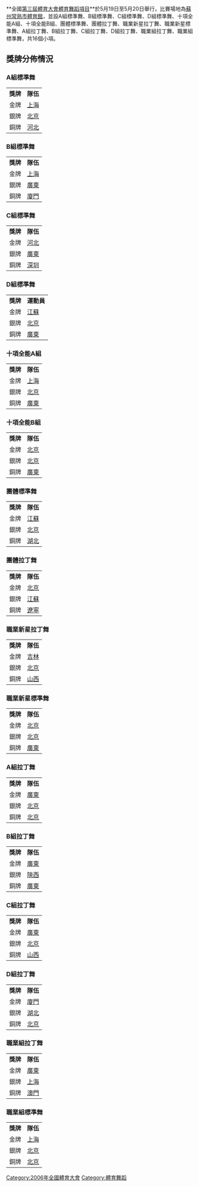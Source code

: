 **全國[第三屆體育大會](../Page/第三屆全國體育大會.md "wikilink")[體育舞蹈項目](https://zh.wikipedia.org/wiki/體育舞蹈 "wikilink")**於5月19日至5月20日舉行，比賽場地為[蘇州常熟市體育館](https://zh.wikipedia.org/wiki/蘇州常熟市體育館 "wikilink")，並設A組標準舞、B組標準舞、C組標準舞、D組標準舞、十項全能A組、十項全能B組、團體標準舞、團體拉丁舞、職業新星拉丁舞、職業新星標準舞、A組拉丁舞、B組拉丁舞、C組拉丁舞、D組拉丁舞、職業組拉丁舞、職業組標準舞，共16個小項。

## 獎牌分佈情況

### A組標準舞

|        |                                                   |
| ------ | ------------------------------------------------- |
| **獎牌** | **隊伍**                                            |
| 金牌     | [上海](https://zh.wikipedia.org/wiki/上海 "wikilink") |
| 銀牌     | [北京](https://zh.wikipedia.org/wiki/北京 "wikilink") |
| 銅牌     | [河北](https://zh.wikipedia.org/wiki/河北 "wikilink") |

### B組標準舞

|        |                                                   |
| ------ | ------------------------------------------------- |
| **獎牌** | **隊伍**                                            |
| 金牌     | [上海](https://zh.wikipedia.org/wiki/上海 "wikilink") |
| 銀牌     | [廣東](https://zh.wikipedia.org/wiki/廣東 "wikilink") |
| 銅牌     | [廈門](https://zh.wikipedia.org/wiki/廈門 "wikilink") |

### C組標準舞

|        |                                                   |
| ------ | ------------------------------------------------- |
| **獎牌** | **隊伍**                                            |
| 金牌     | [河北](https://zh.wikipedia.org/wiki/河北 "wikilink") |
| 銀牌     | [廣東](https://zh.wikipedia.org/wiki/廣東 "wikilink") |
| 銅牌     | [深圳](https://zh.wikipedia.org/wiki/深圳 "wikilink") |

### D組標準舞

|        |                                                   |
| ------ | ------------------------------------------------- |
| **獎牌** | **運動員**                                           |
| 金牌     | [江蘇](https://zh.wikipedia.org/wiki/江蘇 "wikilink") |
| 銀牌     | [北京](https://zh.wikipedia.org/wiki/北京 "wikilink") |
| 銅牌     | [廣東](https://zh.wikipedia.org/wiki/廣東 "wikilink") |

### 十項全能A組

|        |                                                   |
| ------ | ------------------------------------------------- |
| **獎牌** | **隊伍**                                            |
| 金牌     | [上海](https://zh.wikipedia.org/wiki/上海 "wikilink") |
| 銀牌     | [北京](https://zh.wikipedia.org/wiki/北京 "wikilink") |
| 銅牌     | [廣東](https://zh.wikipedia.org/wiki/廣東 "wikilink") |

### 十項全能B組

|        |                                                   |
| ------ | ------------------------------------------------- |
| **獎牌** | **隊伍**                                            |
| 金牌     | [北京](https://zh.wikipedia.org/wiki/北京 "wikilink") |
| 銀牌     | [北京](https://zh.wikipedia.org/wiki/北京 "wikilink") |
| 銅牌     | [廣東](https://zh.wikipedia.org/wiki/廣東 "wikilink") |

### 團體標準舞

|        |                                                   |
| ------ | ------------------------------------------------- |
| **獎牌** | **隊伍**                                            |
| 金牌     | [江蘇](https://zh.wikipedia.org/wiki/江蘇 "wikilink") |
| 銀牌     | [北京](https://zh.wikipedia.org/wiki/北京 "wikilink") |
| 銅牌     | [湖北](https://zh.wikipedia.org/wiki/湖北 "wikilink") |

### 團體拉丁舞

|        |                                                   |
| ------ | ------------------------------------------------- |
| **獎牌** | **隊伍**                                            |
| 金牌     | [北京](https://zh.wikipedia.org/wiki/北京 "wikilink") |
| 銀牌     | [江蘇](https://zh.wikipedia.org/wiki/江蘇 "wikilink") |
| 銅牌     | [遼寧](https://zh.wikipedia.org/wiki/遼寧 "wikilink") |

### 職業新星拉丁舞

|        |                                                   |
| ------ | ------------------------------------------------- |
| **獎牌** | **隊伍**                                            |
| 金牌     | [吉林](https://zh.wikipedia.org/wiki/吉林 "wikilink") |
| 銀牌     | [北京](https://zh.wikipedia.org/wiki/北京 "wikilink") |
| 銅牌     | [山西](https://zh.wikipedia.org/wiki/山西 "wikilink") |

### 職業新星標準舞

|        |                                                   |
| ------ | ------------------------------------------------- |
| **獎牌** | **隊伍**                                            |
| 金牌     | [北京](https://zh.wikipedia.org/wiki/北京 "wikilink") |
| 銀牌     | [北京](https://zh.wikipedia.org/wiki/北京 "wikilink") |
| 銅牌     | [廣東](https://zh.wikipedia.org/wiki/廣東 "wikilink") |

### A組拉丁舞

|        |                                                   |
| ------ | ------------------------------------------------- |
| **獎牌** | **隊伍**                                            |
| 金牌     | [廣東](https://zh.wikipedia.org/wiki/廣東 "wikilink") |
| 銀牌     | [北京](https://zh.wikipedia.org/wiki/北京 "wikilink") |
| 銅牌     | [北京](https://zh.wikipedia.org/wiki/北京 "wikilink") |

### B組拉丁舞

|        |                                                   |
| ------ | ------------------------------------------------- |
| **獎牌** | **隊伍**                                            |
| 金牌     | [廣東](https://zh.wikipedia.org/wiki/廣東 "wikilink") |
| 銀牌     | [陝西](https://zh.wikipedia.org/wiki/陝西 "wikilink") |
| 銅牌     | [廣東](https://zh.wikipedia.org/wiki/廣東 "wikilink") |

### C組拉丁舞

|        |                                                   |
| ------ | ------------------------------------------------- |
| **獎牌** | **隊伍**                                            |
| 金牌     | [廣東](https://zh.wikipedia.org/wiki/廣東 "wikilink") |
| 銀牌     | [北京](https://zh.wikipedia.org/wiki/北京 "wikilink") |
| 銅牌     | [山西](https://zh.wikipedia.org/wiki/山西 "wikilink") |

### D組拉丁舞

|        |                                                   |
| ------ | ------------------------------------------------- |
| **獎牌** | **隊伍**                                            |
| 金牌     | [廈門](https://zh.wikipedia.org/wiki/廈門 "wikilink") |
| 銀牌     | [湖北](https://zh.wikipedia.org/wiki/湖北 "wikilink") |
| 銅牌     | [北京](https://zh.wikipedia.org/wiki/北京 "wikilink") |

### 職業組拉丁舞

|        |                                                   |
| ------ | ------------------------------------------------- |
| **獎牌** | **隊伍**                                            |
| 金牌     | [廣東](https://zh.wikipedia.org/wiki/廣東 "wikilink") |
| 銀牌     | [上海](https://zh.wikipedia.org/wiki/上海 "wikilink") |
| 銅牌     | [澳門](../Page/澳門.md "wikilink")                    |

### 職業組標準舞

|        |                                                   |
| ------ | ------------------------------------------------- |
| **獎牌** | **隊伍**                                            |
| 金牌     | [上海](https://zh.wikipedia.org/wiki/上海 "wikilink") |
| 銀牌     | [北京](https://zh.wikipedia.org/wiki/北京 "wikilink") |
| 銅牌     | [北京](https://zh.wikipedia.org/wiki/北京 "wikilink") |

[Category:2006年全國體育大會](https://zh.wikipedia.org/wiki/Category:2006年全國體育大會 "wikilink") [Category:體育舞蹈](https://zh.wikipedia.org/wiki/Category:體育舞蹈 "wikilink")